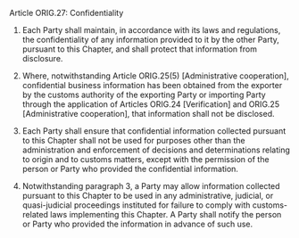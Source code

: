 Article ORIG.27: Confidentiality

1.	Each Party shall maintain, in accordance with its laws and regulations, the confidentiality of any information provided to it by the other Party, pursuant to this Chapter, and shall protect that information from disclosure.

2.	Where, notwithstanding Article ORIG.25(5) [Administrative cooperation], confidential business information has been obtained from the exporter by the customs authority of the exporting Party or importing Party through the application of Articles ORIG.24 [Verification] and ORIG.25 [Administrative cooperation], that information shall not be disclosed.

3.	Each Party shall ensure that confidential information collected pursuant to this Chapter shall not be used for purposes other than the administration and enforcement of decisions and determinations relating to origin and to customs matters, except with the permission of the person or Party who provided the confidential information.

4.	Notwithstanding paragraph 3, a Party may allow information collected pursuant to this Chapter to be used in any administrative, judicial, or quasi-judicial proceedings instituted for failure to comply with customs-related laws implementing this Chapter. A Party shall notify the person or Party who provided the information in advance of such use.
